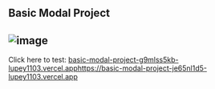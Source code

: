 ## Basic Modal Project
## ![image](https://github.com/Lupey1103/Basic-Modal-Project/assets/88987265/3b4380aa-d8d5-4ff9-a4cc-cefe2a5bcbad)

Click here to test: [basic-modal-project-g9mlss5kb-lupey1103.vercel.app](https://basic-modal-project-je65nl1d5-lupey1103.vercel.app)https://basic-modal-project-je65nl1d5-lupey1103.vercel.app

